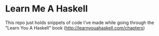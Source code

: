 # Learn Me A Haskell

This repo just holds snippets of code I've made while going through the "Learn You A Haskell" book (http://learnyouahaskell.com/chapters)
